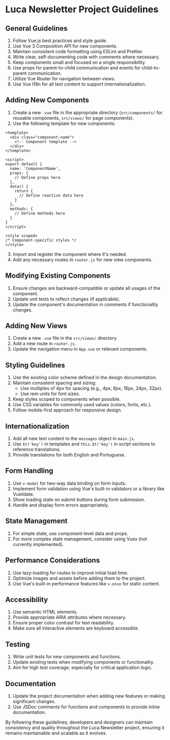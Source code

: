 # Luca Newsletter Project Guidelines

## General Guidelines

1. Follow Vue.js best practices and style guide.
2. Use Vue 3 Composition API for new components.
3. Maintain consistent code formatting using ESLint and Prettier.
4. Write clear, self-documenting code with comments where necessary.
5. Keep components small and focused on a single responsibility.
6. Use props for parent-to-child communication and events for child-to-parent communication.
7. Utilize Vue Router for navigation between views.
8. Use Vue I18n for all text content to support internationalization.

## Adding New Components

1. Create a new `.vue` file in the appropriate directory (`src/components/` for reusable components, `src/views/` for page components).
2. Use the following template for new components:

```vue
<template>
  <div class="component-name">
    <!-- Component template -->
  </div>
</template>

<script>
export default {
  name: 'ComponentName',
  props: {
    // Define props here
  },
  data() {
    return {
      // Define reactive data here
    }
  },
  methods: {
    // Define methods here
  }
}
</script>

<style scoped>
/* Component-specific styles */
</style>
```

3. Import and register the component where it's needed.
4. Add any necessary routes in `router.js` for new view components.

## Modifying Existing Components

1. Ensure changes are backward-compatible or update all usages of the component.
2. Update unit tests to reflect changes (if applicable).
3. Update the component's documentation in comments if functionality changes.

## Adding New Views

1. Create a new `.vue` file in the `src/views/` directory.
2. Add a new route in `router.js`.
3. Update the navigation menu in `App.vue` or relevant components.

## Styling Guidelines

1. Use the existing color scheme defined in the design documentation.
2. Maintain consistent spacing and sizing:
   - Use multiples of 4px for spacing (e.g., 4px, 8px, 16px, 24px, 32px).
   - Use rem units for font sizes.
3. Keep styles scoped to components when possible.
4. Use CSS variables for commonly used values (colors, fonts, etc.).
5. Follow mobile-first approach for responsive design.

## Internationalization

1. Add all new text content to the `messages` object in `main.js`.
2. Use `$t('key')` in templates and `this.$t('key')` in script sections to reference translations.
3. Provide translations for both English and Portuguese.

## Form Handling

1. Use `v-model` for two-way data binding on form inputs.
2. Implement form validation using Vue's built-in validators or a library like Vuelidate.
3. Show loading state on submit buttons during form submission.
4. Handle and display form errors appropriately.

## State Management

1. For simple state, use component-level data and props.
2. For more complex state management, consider using Vuex (not currently implemented).

## Performance Considerations

1. Use lazy-loading for routes to improve initial load time.
2. Optimize images and assets before adding them to the project.
3. Use Vue's built-in performance features like `v-once` for static content.

## Accessibility

1. Use semantic HTML elements.
2. Provide appropriate ARIA attributes where necessary.
3. Ensure proper color contrast for text readability.
4. Make sure all interactive elements are keyboard accessible.

## Testing

1. Write unit tests for new components and functions.
2. Update existing tests when modifying components or functionality.
3. Aim for high test coverage, especially for critical application logic.

## Documentation

1. Update the project documentation when adding new features or making significant changes.
2. Use JSDoc comments for functions and components to provide inline documentation.

By following these guidelines, developers and designers can maintain consistency and quality throughout the Luca Newsletter project, ensuring it remains maintainable and scalable as it evolves.